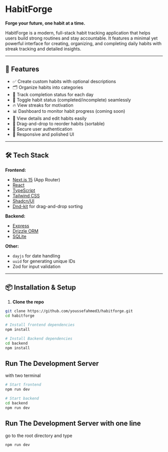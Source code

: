 # HabitForge

**Forge your future, one habit at a time.**

HabitForge is a modern, full-stack habit tracking application that helps users build strong routines and stay accountable. It features a minimal yet powerful interface for creating, organizing, and completing daily habits with streak tracking and detailed insights.

---

## 🚀 Features

- ✅ Create custom habits with optional descriptions
- 🗂 Organize habits into categories
- 📅 Track completion status for each day
- 🔁 Toggle habit status (completed/incomplete) seamlessly
- 🔥 View streaks for motivation
- 📊 Dashboard to monitor habit progress (coming soon)
- 💬 View details and edit habits easily
- 🧲 Drag-and-drop to reorder habits (sortable)
- 🔐 Secure user authentication
- 🎨 Responsive and polished UI

---

## 🛠 Tech Stack

**Frontend:**
- [Next.js 15](https://nextjs.org/) (App Router)
- [React](https://reactjs.org/)
- [TypeScript](https://www.typescriptlang.org/)
- [Tailwind CSS](https://tailwindcss.com/)
- [Shadcn/UI](https://ui.shadcn.com/)
- [Dnd-kit](https://dndkit.com/) for drag-and-drop sorting

**Backend:**
- [Express](https://expressjs.com/)
- [Drizzle ORM](https://orm.drizzle.team/)
- [SQLite](https://www.sqlite.org/) 

**Other:**
- `dayjs` for date handling
- `uuid` for generating unique IDs
- Zod for input validation

---

## 📦 Installation & Setup

1. **Clone the repo**

```bash
git clone https://github.com/youssefahmed3/habitforge.git
cd habitforge

# Install frontend dependencies
npm install

# Install Backend dependencies
cd backend
npm install
```

## Run The Development Server
with two terminal
```bash
# Start frontend
npm run dev

# Start backend
cd backend
npm run dev
```

## Run The Development Server with one line 
go to the root directory and type 
```bash
npm run dev
```

